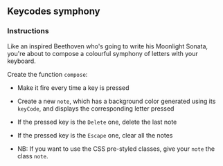 ## Keycodes symphony

### Instructions

Like an inspired Beethoven who's going to write his Moonlight Sonata, you're about to compose a colourful symphony of letters with your keyboard.

Create the function `compose`:

- Make it fire every time a key is pressed
- Create a new `note`, which has a background color generated using its `keyCode`, and displays the corresponding letter pressed
- If the pressed key is the `Delete` one, delete the last note
- If the pressed key is the `Escape` one, clear all the notes

- NB: If you want to use the CSS pre-styled classes, give your `note` the class `note`.
